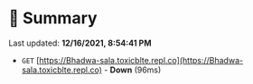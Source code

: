 # 📖 Summary
Last updated: **12/16/2021, 8:54:41 PM**

- `GET` [https://Bhadwa-sala.toxicblte.repl.co](https://Bhadwa-sala.toxicblte.repl.co) - **Down** (96ms)
